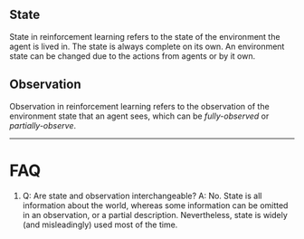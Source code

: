 ## State
State in reinforcement learning refers to the state of the environment the agent is lived in. The state is always complete on its own.
An environment state can be changed due to the actions from agents or by it own.

## Observation
Observation in reinforcement learning refers to the observation of the environment state that an agent sees, which can be *fully-observed* or *partially-observe*.

---

# FAQ
1. Q: Are state and observation interchangeable?
	A: No. State is all information about the world, whereas some information can be omitted in an observation, or a partial description. Nevertheless, state is widely (and misleadingly) used most of the time.